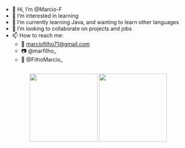 - 👋 Hi, I’m @Marcio-F
- 👀 I’m interested in learning
- 🌱 I’m currently learning Java, and wanting to learn other languages
- 💞️ I’m looking to collaborate on projects and jobs
- 📫 How to reach me: 
  - 📧 marciofilho71@gmail.com
  - 📷 @marfilho_
  - 🐳 @FilhoMarcio_

##

<div style="display: inline_block" align ="center">
  <img height="180em" src="https://github-readme-stats.vercel.app/api?username=Marcio-F&count_private=true&show_icons=true&theme=transparent" />
  <img height="180em" src="https://github-readme-stats.vercel.app/api/top-langs/?username=Marcio-F&layout=compact&theme=transparent&exclude_repo=Projeto-2-SO2-SimpleOS&langs_count=6" />
</div>

<!---
Marcio-F/Marcio-F is a ✨ special ✨ repository because its `README.md` (this file) appears on your GitHub profile.
You can click the Preview link to take a look at your changes.
--->
